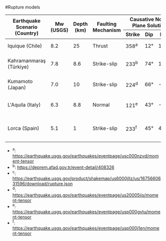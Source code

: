 #Rupture models

<table>
  <thead>
    <tr>
      <th rowspan="2">Earthquake Scenario (Country)</th>
      <th rowspan="2">Mw (USGS)</th>
      <th rowspan="2">Depth (km)</th>
      <th rowspan="2">Faulting Mechanism</th>
      <th colspan="3">Causative Nodal Plane Solution</th>
      <th rowspan="2">Finite-Fault Solution</th>
    </tr>
    <tr>
      <th>Strike</th>
      <th>Dip</th>
      <th>Rake</th>
    </tr>
  </thead>
  <tbody>
    <tr>
      <td>Iquique (Chile)</td>
      <td>8.2</td>
      <td>25</td>
      <td>Thrust</td>
      <td>358<sup>a</sup></td>
      <td>12°</td>
      <td>107°</td>
      <td>Hayes (2017)</td>
    </tr>
    <tr>
      <td>Kahramanmaraş (Türkiye)</td>
      <td>7.8</td>
      <td>8.6</td>
      <td>Strike-slip</td>
      <td>233<sup>b</sup></td>
      <td>74°</td>
      <td>18°</td>
      <td>Goldberg et al. (2023)<sup>c</sup></td>
    </tr>
    <tr>
      <td>Kumamoto (Japan)</td>
      <td>7.0</td>
      <td>10</td>
      <td>Strike-slip</td>
      <td>224<sup>d</sup></td>
      <td>66°</td>
      <td>-152°</td>
      <td>Yagi et al. (2016)</td>
    </tr>
    <tr>
      <td>L'Aquila (Italy)</td>
      <td>6.3</td>
      <td>8.8</td>
      <td>Normal</td>
      <td>121<sup>e</sup></td>
      <td>43°</td>
      <td>-124°</td>
      <td>Gallovič et al. (2015)</td>
    </tr>
    <tr>
      <td>Lorca (Spain)</td>
      <td>5.1</td>
      <td>1</td>
      <td>Strike-slip</td>
      <td>233<sup>f</sup></td>
      <td>45°</td>
      <td>42°</td>
      <td>Lopez-Camino et al. (2016)</td>
    </tr>
  </tbody>
</table>

- <sup>a</sup>: https://earthquake.usgs.gov/earthquakes/eventpage/usc000nzvd/moment-tensor
- <sup>b</sup>: https://deprem.afad.gov.tr/event-detail/408326
- <sup>c</sup>: https://earthquake.usgs.gov/product/shakemap/us6000jllz/us/1675660631596/download/rupture.json
- <sup>d</sup>: https://earthquake.usgs.gov/earthquakes/eventpage/us20005iis/moment-tensor  				
- <sup>e</sup>: https://earthquake.usgs.gov/earthquakes/eventpage/usp000gvtu/moment-tensor   
- <sup>f</sup>: https://earthquake.usgs.gov/earthquakes/eventpage/usp000j1en/moment-tensor  	


